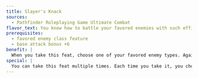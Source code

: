 ```yaml
---
title: Slayer's Knack
sources:
  - Pathfinder Roleplaying Game Ultimate Combat
flavor_text: You know how to battle your favored enemies with such efficacy that any weapon you wield against them becomes more deadly.
prerequisites:
  - favored enemy class feature
  - base attack bonus +6
benefit: |
  When you take this feat, choose one of your favored enemy types. Against enemies of that type, the threat range of any weapon you wield is doubled. This effect does not stack with any other effect that expands a weapon's threat range.
special: |
  You can take this feat multiple times. Each time you take it, you choose a different favored enemy type.
---
```


